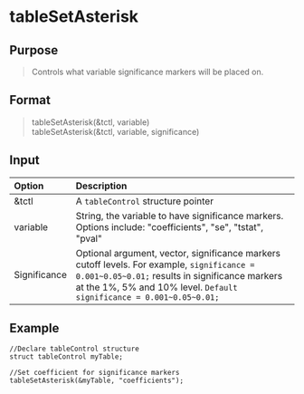 # tableSetAsterisk

## Purpose
> Controls what variable significance markers will be placed on.

## Format
> tableSetAsterisk(&tctl, variable)  
> tableSetAsterisk(&tctl, variable, significance)

## Input
| Option | Description |
|:------- |:------- |
|&tctl  | A `tableControl` structure pointer |
|variable | String, the variable to have significance markers. Options include: "coefficients", "se", "tstat", "pval" |
|Significance | Optional argument, vector, significance markers cutoff levels. For example, `significance = 0.001~0.05~0.01;` results in significance markers at the 1%, 5% and 10% level. `Default significance = 0.001~0.05~0.01;` |

## Example
```
//Declare tableControl structure
struct tableControl myTable;

//Set coefficient for significance markers
tableSetAsterisk(&myTable, "coefficients");
```
